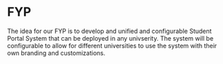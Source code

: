 # FYP

The idea for our FYP is to develop and unified and configurable Student Portal System that can be deployed in any univserity. The system will be configurable to allow for different universities to use the system with their own branding and customizations.
